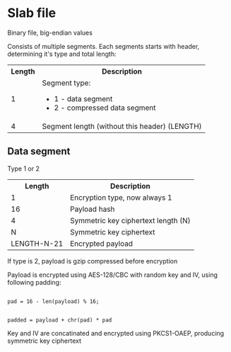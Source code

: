 Slab file
=========

Binary file, big-endian values

Consists of multiple segments. Each segments starts with header, determining it's type and total length:

<table>
  <tr><th>Length</th><th>Description</th></tr>
  <tr><td>1</td><td>Segment type: <ul><li>1 - data segment</li><li>2 - compressed data segment</li></ul></td></tr>
  <tr><td>4</td><td>Segment length (without this header) (LENGTH)</td></tr>
</table>

Data segment
------------

Type 1 or 2

<table>
  <tr><th>Length</th><th>Description</th></tr>
  <tr><td>1</td><td>Encryption type, now always 1</td></tr>
  <tr><td>16</td><td>Payload hash</td></tr>
  <tr><td>4</td><td>Symmetric key ciphertext length (N)</td></tr>
  <tr><td>N</td><td>Symmetric key ciphertext</td></tr>
  <tr><td>LENGTH-N-21</td><td>Encrypted payload</td></tr>
</table>

If type is 2, payload is gzip compressed before encryption

Payload is encrypted using AES-128/CBC with random key and IV, using following padding:

<code>
pad = 16 - len(payload) % 16;

padded = payload + chr(pad) * pad
</code>

Key and IV are concatinated and encrypted using PKCS1-OAEP, producing symmetric key ciphertext

